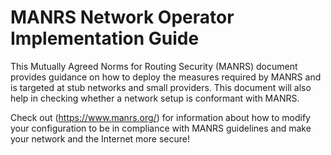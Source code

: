 **MANRS Network Operator Implementation Guide**
================

This Mutually Agreed Norms for Routing Security (MANRS) document provides guidance on how to deploy the measures required by MANRS and is targeted at stub networks and small providers. This document will also help in checking whether a network setup is conformant with MANRS.

Check out (https://www.manrs.org/) for information about how to modify your configuration to be in compliance with MANRS guidelines and make your network and the Internet more secure!

